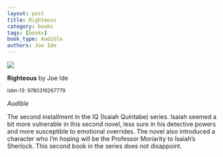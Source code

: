 ```yaml
---
layout: post
title: Righteous
category: books
tags: [books]
book_type: Audible
authors: Joe Ide
---
```


<img src="http://books.google.com/books/content?id=sFIRDgAAQBAJ&printsec=frontcover&img=1&zoom=1&edge=curl&source=gbs_api"/>

**Righteous** by Joe Ide

<sup>isbn-13: 9780316267779</sup>

*Audible*

The second installment in the IQ (Isaiah Quintabe) series. Isaiah seemed a bit more vulnerable in this second novel, less sure in his detective powers and more susceptible to emotional overrides. The novel also introduced a character who I’m hoping will be the Professor Moriarity to Isaiah’s Sherlock. This second book in the series does not disappoint.
